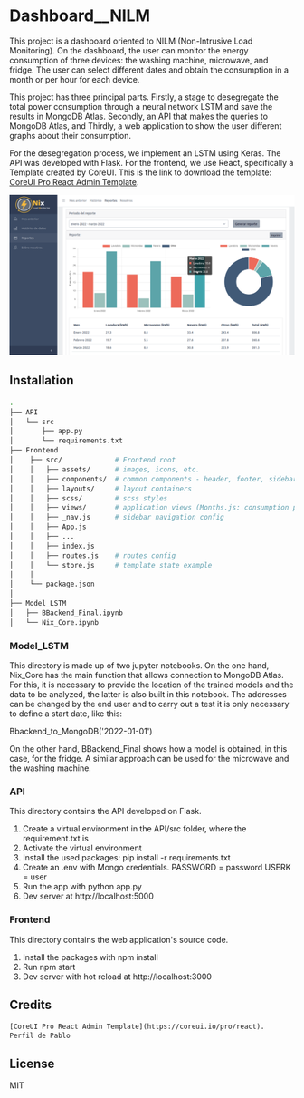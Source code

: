 # Dashboard__NILM

This project is a dashboard oriented to NILM (Non-Intrusive Load Monitoring). On the dashboard, the user can monitor the energy consumption of three devices: the washing machine, microwave, and fridge. The user can select different dates and obtain the consumption in a month or per hour for each device.

This project has three principal parts. Firstly, a stage to desegregate the total power consumption through a neural network LSTM and save the results in MongoDB Atlas. Secondly, an API that makes the queries to MongoDB Atlas, and Thirdly, a web application to show the user different graphs about their consumption. 

For the desegregation process, we implement an LSTM using Keras. The API was developed with Flask. For the frontend, we use React, specifically a Template created by CoreUI. This is the link to download the template: [CoreUI Pro React Admin Template](https://coreui.io/pro/react). 

![](static/example.png)


## Installation 

``` bash
.
├── API
│   └── src
│       ├── app.py
│       └── requirements.txt
├── Frontend
│    ├── src/             # Frontend root
│    │   ├── assets/      # images, icons, etc.
│    │   ├── components/  # common components - header, footer, sidebar, etc.
│    │   ├── layouts/     # layout containers
│    │   ├── scss/        # scss styles
│    │   ├── views/       # application views (Months.js: consumption per month and per hour, Reports.js, Elect.js: consumption last month, Statis.js)
│    │   ├── _nav.js      # sidebar navigation config
│    │   ├── App.js
│    │   ├── ...
│    │   ├── index.js
│    │   ├── routes.js    # routes config
│    │   └── store.js     # template state example 
│    │
│    └── package.json
│
├── Model_LSTM
│   ├── BBackend_Final.ipynb
│   └── Nix_Core.ipynb

```


### Model_LSTM

This directory is made up of two jupyter notebooks. On the one hand, Nix_Core has the main function that allows connection to MongoDB Atlas. For this, it is necessary to provide the location of the trained models and the data to be analyzed, the latter is also built in this notebook. The addresses can be changed by the end user and to carry out a test it is only necessary to define a start date, like this:

Bbackend_to_MongoDB('2022-01-01')

On the other hand, BBackend_Final shows how a model is obtained, in this case, for the fridge. A similar approach can be used for the microwave and the washing machine.

### API 
This directory contains the API developed on Flask. 

1. Create a virtual environment in the API/src folder, where the requirement.txt is
2. Activate the virtual environment
3. Install the used packages: pip install -r requirements.txt
4. Create an .env with Mongo credentials.
     PASSWORD = password
     USERK = user
5. Run the app with python app.py
6. Dev server at http://localhost:5000 



### Frontend
This directory contains the web application's source code. 

1. Install the packages with npm install
2. Run npm start
3. Dev server with hot reload at http://localhost:3000

## Credits
    [CoreUI Pro React Admin Template](https://coreui.io/pro/react). 
    Perfil de Pablo

## License

MIT

